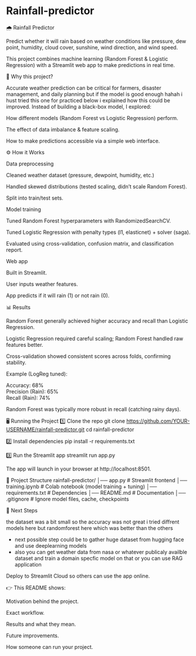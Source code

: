 # Rainfall-predictor
🌧️ Rainfall Predictor

Predict whether it will rain based on weather conditions like pressure, dew point, humidity, cloud cover, sunshine, wind direction, and wind speed.

This project combines machine learning (Random Forest & Logistic Regression) with a Streamlit web app to make predictions in real time.

🚀 Why this project?

Accurate weather prediction can be critical for farmers, disaster management, and daily planning but if the model is good enough hahah i hust tried this one for practiced below i explained how this could be improved.
Instead of building a black-box model, I explored:

How different models (Random Forest vs Logistic Regression) perform.

The effect of data imbalance & feature scaling.

How to make predictions accessible via a simple web interface.

⚙️ How it Works

Data preprocessing

Cleaned weather dataset (pressure, dewpoint, humidity, etc.)

Handled skewed distributions (tested scaling, didn’t scale Random Forest).

Split into train/test sets.

Model training

Tuned Random Forest hyperparameters with RandomizedSearchCV.

Tuned Logistic Regression with penalty types (l1, elasticnet) + solver (saga).

Evaluated using cross-validation, confusion matrix, and classification report.

Web app

Built in Streamlit.

User inputs weather features.

App predicts if it will rain (1) or not rain (0).

📊 Results

Random Forest generally achieved higher accuracy and recall than Logistic Regression.

Logistic Regression required careful scaling; Random Forest handled raw features better.

Cross-validation showed consistent scores across folds, confirming stability.

Example (LogReg tuned):

Accuracy: 68%  
Precision (Rain): 65%  
Recall (Rain): 74%  


Random Forest was typically more robust in recall (catching rainy days).

🖥️ Running the Project
1️⃣ Clone the repo
git clone https://github.com/YOUR-USERNAME/rainfall-predictor.git
cd rainfall-predictor

2️⃣ Install dependencies
pip install -r requirements.txt

3️⃣ Run the Streamlit app
streamlit run app.py


The app will launch in your browser at http://localhost:8501.

📂 Project Structure
rainfall-predictor/
│── app.py                  # Streamlit frontend
│── training.ipynb          # Colab notebook (model training + tuning)
│── requirements.txt        # Dependencies
│── README.md               # Documentation
│── .gitignore              # Ignore model files, cache, checkpoints

🔮 Next Steps

the dataset was a bit small so the accuracy was not great i tried diffrent models here but randomforest here which was better than the others
- next possible step could be to gather huge dataset from hugging face and use deeplearning models
- also you can get weather data from nasa or whatever publicaly availble dataset and train a domain specfic model on that or you can use RAG application

Deploy to Streamlit Cloud so others can use the app online.





👉 This README shows:

Motivation behind the project.

Exact workflow.

Results and what they mean.

Future improvements.

How someone can run your project.
